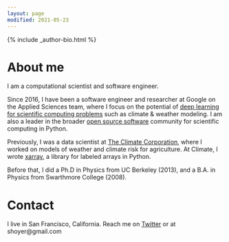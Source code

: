 ```yaml
---
layout: page
modified: 2021-05-23
---
```


<footer role="contentinfo">
  <div class="article-author-bottom">
    {% include _author-bio.html %}
  </div>
</footer>

# About me

I am a computational scientist and software engineer.

Since 2016, I have been a software engineer and researcher at Google on the
Applied Sciences team, where I focus on the potential of
[deep learning for scientific computing problems](/science) such as climate &
weather modeling. I am also a leader in the broader
[open source software](/software) community for scientific computing in Python.

Previously, I was a data scientist at [The Climate
Corporation](http://climate.com), where I worked on models of weather and climate
risk for agriculture. At Climate, I wrote [xarray](https://github.com/pydata/xarray), a
library for labeled arrays in Python.

Before that, I did a Ph.D in Physics from UC Berkeley (2013), and a B.A. in
Physics from Swarthmore College (2008).

# Contact

<p>
I live in San Francisco, California.
Reach me on <a href="https://twitter.com/shoyer">Twitter</a> or at
<script>document.write("<n uers=\"znvygb:fublre@tznvy.pbz\">fublre@tznvy.pbz</n>".replace(/[a-zA-Z]/g,function(c){return String.fromCharCode((c<="Z"?90:122)>=(c=c.charCodeAt(0)+13)?c:c-26);}))</script><noscript><span style="unicode-bidi:bidi-override;direction:rtl;">moc.liamg@reyohs</span></noscript>
</p>
